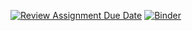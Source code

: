 [![Review Assignment Due Date](https://classroom.github.com/assets/deadline-readme-button-24ddc0f5d75046c5622901739e7c5dd533143b0c8e959d652212380cedb1ea36.svg)](https://classroom.github.com/a/4YDPKTYq)
[![Binder](https://mybinder.org/badge_logo.svg)](https://mybinder.org/v2/gh/dm4bem-2023/5-reproducible-report-team7/HEAD)
